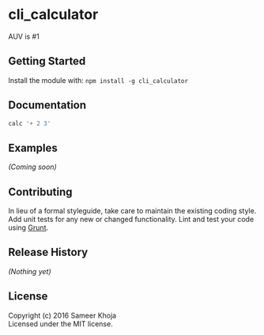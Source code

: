 # cli_calculator

AUV is #1

## Getting Started
Install the module with: `npm install -g cli_calculator`

## Documentation
```bash
calc '+ 2 3'
```

## Examples
_(Coming soon)_

## Contributing
In lieu of a formal styleguide, take care to maintain the existing coding style. Add unit tests for any new or changed functionality. Lint and test your code using [Grunt](http://gruntjs.com/).

## Release History
_(Nothing yet)_

## License
Copyright (c) 2016 Sameer Khoja  
Licensed under the MIT license.
